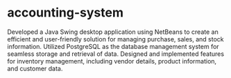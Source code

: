# accounting-system
Developed a Java Swing desktop application using NetBeans to create an efficient and user-friendly
solution for managing purchase, sales, and stock information.
Utilized PostgreSQL as the database management system for seamless storage and retrieval of data.
Designed and implemented features for inventory management, including vendor details, product
information, and customer data.
